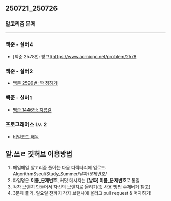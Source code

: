 ## 250721_250726

### 알고리즘 문제

---

### 백준 - 실버4
- [백준 2578번: 빙고](https://www.acmicpc.net/problem/2578

### 백준 - 실버2
- [백준 2599번: 짝 정하기](https://www.acmicpc.net/problem/2599)

### 백준 - 실버1
- [백준 1446번: 지름길](https://www.acmicpc.net/problem/1446)

### 프로그래머스 Lv. 2
- [비밀코드 해독](https://school.programmers.co.kr/learn/courses/30/lessons/388352)

## 알.쓰ㄹ 깃허브 이용방법
1. 매일매일 알고리즘 풀이는 다음 디렉터리에 업로드. AlgorithmSseul/Study_Summer/날짜/문제번호/
2. 파일명은 **이름_문제번호**, 커밋 메시지는 **[날짜] 이름_문제번호**로 통일
3. 각자 브랜치 만들어서 자신의 브랜치로 올리기(깃 사용 방법 수제버거 참고)
4. 3문제 풀기, 일요일 전까지 각자 브랜치에 올리고 pull request & 머지하기!
